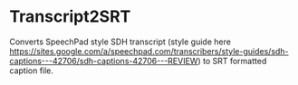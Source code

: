 Transcript2SRT
==============

Converts SpeechPad style SDH transcript (style guide here https://sites.google.com/a/speechpad.com/transcribers/style-guides/sdh-captions---42706/sdh-captions-42706---REVIEW) to SRT formatted caption file.
